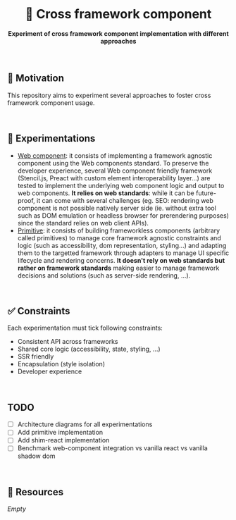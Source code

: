<br>
<div align="center">
    <h1>🧪 Cross framework component</h1>
    <strong>Experiment of cross framework component implementation with different approaches</strong>
</div>
<br>
<br>

## 🤔 Motivation

This repository aims to experiment several approaches to foster cross framework component usage.

<br>

## 🧪 Experimentations

- [Web component](web-component): it consists of implementing a framework agnostic component using the Web components standard. To preserve the developer experience, several Web component friendly framework (Stencil.js, Preact with custom element interoperability layer...) are tested to implement the underlying web component logic and output to web components. **It relies on web standards**: while it can be future-proof, it can come with several challenges (eg. SEO: rendering web component is not possible natively server side (ie. without extra tool such as DOM emulation or headless browser for prerendering purposes) since the standard relies on web client APIs).
- [Primitive](primitive): it consists of building frameworkless components (arbitrary called primitives) to manage core framework agnostic constraints and logic (such as accessibility, dom representation, styling...) and adapting them to the targetted framework through adapters to manage UI specific lifecycle and rendering concerns. **It doesn't rely on web standards but rather on framework standards** making easier to manage framework decisions and solutions (such as server-side rendering, ...). 

<br>

## ✅ Constraints

Each experimentation must tick following constraints:

- Consistent API across frameworks
- Shared core logic (accessibility, state, styling, ...)
- SSR friendly
- Encapsulation (style isolation)
- Developer experience

<br>

## TODO

- [ ] Architecture diagrams for all experimentations
- [ ] Add primitive implementation
- [ ] Add shim-react implementation
- [ ] Benchmark web-component integration vs vanilla react vs vanilla shadow dom

<br>

## 📕 Resources

*Empty*